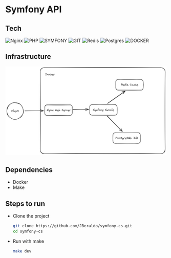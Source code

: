 # Symfony API
## Tech
![Nginx](https://img.shields.io/badge/nginx-%23009639.svg?style=for-the-badge&logo=nginx&logoColor=white)
![PHP](https://img.shields.io/badge/PHP-777BB4?style=for-the-badge&logo=php&logoColor=white)
![SYMFONY](https://img.shields.io/badge/Symfony-000000?style=for-the-badge&logo=Symfony&logoColor=white)
![GIT](https://img.shields.io/badge/GIT-E44C30?style=for-the-badge&logo=git&logoColor=white)
![Redis](https://img.shields.io/badge/redis-%23DD0031.svg?style=for-the-badge&logo=redis&logoColor=white)
![Postgres](https://img.shields.io/badge/postgres-%23316192.svg?style=for-the-badge&logo=postgresql&logoColor=white)
![DOCKER](https://img.shields.io/badge/Docker-2CA5E0?style=for-the-badge&logo=docker&logoColor=white)

## Infrastructure
 ![img](docs/infra.png)

## Dependencies
- Docker
- Make
## Steps to run
 
 - Clone the project
    ```bash
    git clone https://github.com/JBeraldo/symfony-cs.git
    cd symfony-cs
    ```
 - Run with make
    ```bash
    make dev
    ```
